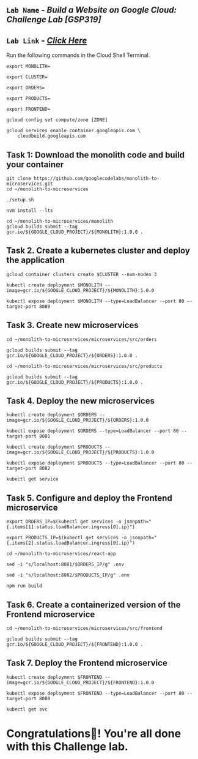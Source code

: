 ## `Lab Name` - *Build a Website on Google Cloud: Challenge Lab [GSP319]*

## `Lab Link` - [*Click Here*](https://www.cloudskillsboost.google/focuses/11765?parent=catalog)

Run the following commands in the Cloud Shell Terminal.

```
export MONOLITH=

export CLUSTER=

export ORDERS=

export PRODUCTS=

export FRONTEND=

gcloud config set compute/zone [ZONE]

gcloud services enable container.googleapis.com \
    cloudbuild.googleapis.com
```

## Task 1: Download the monolith code and build your container

```
git clone https://github.com/googlecodelabs/monolith-to-microservices.git
cd ~/monolith-to-microservices

./setup.sh

nvm install --lts

cd ~/monolith-to-microservices/monolith
gcloud builds submit --tag gcr.io/${GOOGLE_CLOUD_PROJECT}/${MONOLITH}:1.0.0 .
```

## Task 2. Create a kubernetes cluster and deploy the application

```
gcloud container clusters create $CLUSTER --num-nodes 3

kubectl create deployment $MONOLITH --image=gcr.io/${GOOGLE_CLOUD_PROJECT}/${MONOLITH}:1.0.0

kubectl expose deployment $MONOLITH --type=LoadBalancer --port 80 --target-port 8080
```

## Task 3. Create new microservices

```
cd ~/monolith-to-microservices/microservices/src/orders

gcloud builds submit --tag gcr.io/${GOOGLE_CLOUD_PROJECT}/${ORDERS}:1.0.0 .

cd ~/monolith-to-microservices/microservices/src/products

gcloud builds submit --tag gcr.io/${GOOGLE_CLOUD_PROJECT}/${PRODUCTS}:1.0.0 .
```

## Task 4. Deploy the new microservices

```
kubectl create deployment $ORDERS --image=gcr.io/${GOOGLE_CLOUD_PROJECT}/${ORDERS}:1.0.0

kubectl expose deployment $ORDERS --type=LoadBalancer --port 80 --target-port 8081

kubectl create deployment $PRODUCTS --image=gcr.io/${GOOGLE_CLOUD_PROJECT}/${PRODUCTS}:1.0.0

kubectl expose deployment $PRODUCTS --type=LoadBalancer --port 80 --target-port 8082

kubectl get service
```

## Task 5. Configure and deploy the Frontend microservice

```
export ORDERS_IP=$(kubectl get services -o jsonpath="{.items[1].status.loadBalancer.ingress[0].ip}")

export PRODUCTS_IP=$(kubectl get services -o jsonpath="{.items[2].status.loadBalancer.ingress[0].ip}")

cd ~/monolith-to-microservices/react-app

sed -i "s/localhost:8081/$ORDERS_IP/g" .env

sed -i "s/localhost:8082/$PRODUCTS_IP/g" .env

npm run build
```

## Task 6. Create a containerized version of the Frontend microservice

```
cd ~/monolith-to-microservices/microservices/src/frontend

gcloud builds submit --tag gcr.io/${GOOGLE_CLOUD_PROJECT}/${FRONTEND}:1.0.0 .
```

## Task 7. Deploy the Frontend microservice

```
kubectl create deployment $FRONTEND --image=gcr.io/${GOOGLE_CLOUD_PROJECT}/${FRONTEND}:1.0.0

kubectl expose deployment $FRONTEND --type=LoadBalancer --port 80 --target-port 8080

kubectl get svc
```

# Congratulations🎉! You're all done with this Challenge lab.